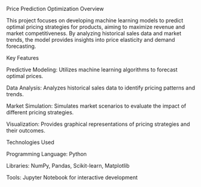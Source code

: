 Price Prediction Optimization
Overview

This project focuses on developing machine learning models to predict optimal pricing strategies for products, aiming to maximize revenue and market competitiveness. By analyzing historical sales data and market trends, the model provides insights into price elasticity and demand forecasting.

Key Features

Predictive Modeling: Utilizes machine learning algorithms to forecast optimal prices.

Data Analysis: Analyzes historical sales data to identify pricing patterns and trends.

Market Simulation: Simulates market scenarios to evaluate the impact of different pricing strategies.

Visualization: Provides graphical representations of pricing strategies and their outcomes.

Technologies Used

Programming Language: Python

Libraries: NumPy, Pandas, Scikit-learn, Matplotlib

Tools: Jupyter Notebook for interactive development
